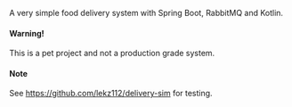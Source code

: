 A very simple food delivery system with Spring Boot, RabbitMQ and Kotlin.

#### Warning!
This is a pet project and not a production grade system.

#### Note
See https://github.com/lekz112/delivery-sim for testing.

